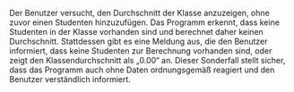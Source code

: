Der Benutzer versucht, den Durchschnitt der Klasse anzuzeigen, ohne zuvor einen Studenten hinzuzufügen. Das Programm erkennt, dass keine Studenten in der Klasse vorhanden sind und berechnet daher keinen Durchschnitt. Stattdessen gibt es eine Meldung aus, die den Benutzer informiert, dass keine Studenten zur Berechnung vorhanden sind, oder zeigt den Klassendurchschnitt als „0.00“ an. Dieser Sonderfall stellt sicher, dass das Programm auch ohne Daten ordnungsgemäß reagiert und den Benutzer verständlich informiert.